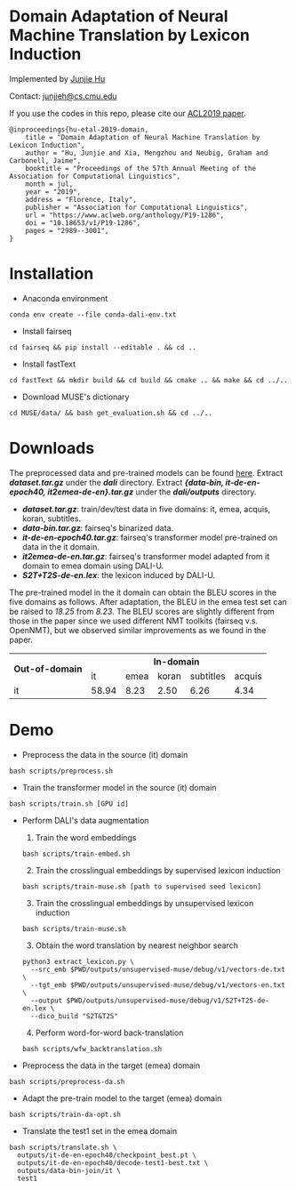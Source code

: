 Domain Adaptation of Neural Machine Translation by Lexicon Induction
===
Implemented by [Junjie Hu](http://www.cs.cmu.edu/~junjieh/)

Contact: junjieh@cs.cmu.edu

If you use the codes in this repo, please cite our [ACL2019 paper](https://www.aclweb.org/anthology/P19-1286).

	@inproceedings{hu-etal-2019-domain,
	    title = "Domain Adaptation of Neural Machine Translation by Lexicon Induction",
	    author = "Hu, Junjie and Xia, Mengzhou and Neubig, Graham and Carbonell, Jaime",
	    booktitle = "Proceedings of the 57th Annual Meeting of the Association for Computational Linguistics",
	    month = jul,
	    year = "2019",
	    address = "Florence, Italy",
	    publisher = "Association for Computational Linguistics",
	    url = "https://www.aclweb.org/anthology/P19-1286",
	    doi = "10.18653/v1/P19-1286",
	    pages = "2989--3001",
	}


Installation
==
- Anaconda environment
```
conda env create --file conda-dali-env.txt
```

- Install fairseq
```
cd fairseq && pip install --editable . && cd ..
```

- Install fastText
```
cd fastText && mkdir build && cd build && cmake .. && make && cd ../..
```

- Download MUSE's dictionary
```
cd MUSE/data/ && bash get_evaluation.sh && cd ../..
```

Downloads
==
The preprocessed data and pre-trained models can be found [here](https://drive.google.com/drive/folders/18KMC9OwXgbopKFlK1SIYvuvBJg7RIM7B?usp=sharing). Extract ***dataset.tar.gz*** under the ***dali*** directory. Extract ***{data-bin, it-de-en-epoch40, it2emea-de-en}.tar.gz*** under the ***dali/outputs*** directory.

- ***dataset.tar.gz***: train/dev/test data in five domains: it, emea, acquis, koran, subtitles.
- ***data-bin.tar.gz***: fairseq's binarized data.
- ***it-de-en-epoch40.tar.gz***: fairseq's transformer model pre-trained on data in the it domain.
- ***it2emea-de-en.tar.gz***: fairseq's transformer model adapted from it domain to emea domain using DALI-U.
- ***S2T+T2S-de-en.lex***: the lexicon induced by DALI-U. 

The pre-trained model in the it domain can obtain the BLEU scores in the five domains as follows. After adaptation, the BLEU in the emea test set can be raised to *18.25* from *8.23*. The BLEU scores are slightly different from those in the paper since we used different NMT toolkits (fairseq v.s. OpenNMT), but we observed similar improvements as we found in the paper.

<table>
  <tr>
    <th rowspan="2">Out-of-domain </th>
    <th colspan="5"> In-domain </th>
  </tr>
    <td>it</td>
    <td>emea</td>
    <td>koran</td>
    <td>subtitles</td>
    <td>acquis</td>
  </tr>
  <tr>
    <td>it</td>
    <td>58.94</td>
    <td>8.23</td>
    <td>2.50</td>
    <td>6.26</td>
    <td>4.34</td>
  </tr>
</table>

Demo
==
- Preprocess the data in the source (it) domain
```
bash scripts/preprocess.sh
```

- Train the transformer model in the source (it) domain
```
bash scripts/train.sh [GPU id]
```

- Perform DALI's data augmentation
	1. Train the word embeddings
	```
	bash scripts/train-embed.sh
	```
	2. Train the crosslingual embeddings by supervised lexicon induction
	```
	bash scripts/train-muse.sh [path to supervised seed lexicon]
	```
	3. Train the crosslingual embeddings by unsupervised lexicon induction
	``` 
	bash scripts/train-muse.sh
	```
	3. Obtain the word translation by nearest neighbor search
	```
	python3 extract_lexicon.py \
	  --src_emb $PWD/outputs/unsupervised-muse/debug/v1/vectors-de.txt \
	  --tgt_emb $PWD/outputs/unsupervised-muse/debug/v1/vectors-en.txt \
	  --output $PWD/outputs/unsupervised-muse/debug/v1/S2T+T2S-de-en.lex \
	  --dico_build "S2T&T2S"
	```
	4. Perform word-for-word back-translation
	```
	bash scripts/wfw_backtranslation.sh 
	```	
	

- Preprocess the data in the target (emea) domain 
```
bash scripts/preprocess-da.sh
```

- Adapt the pre-train model to the target (emea) domain
```
bash scripts/train-da-opt.sh
```

- Translate the test1 set in the emea domain
```
bash scripts/translate.sh \
  outputs/it-de-en-epoch40/checkpoint_best.pt \
  outputs/it-de-en-epoch40/decode-test1-best.txt \
  outputs/data-bin-join/it \
  test1
```
